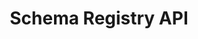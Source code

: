 ---
title: Schema Registry API
description: Manage Experience Data Model (XDM) schemas.
openAPISpec: https://raw.githubusercontent.com/AdobeDocs/experience-platform-apis/main/src/swagger-specs/schema-registry.yaml
--- 